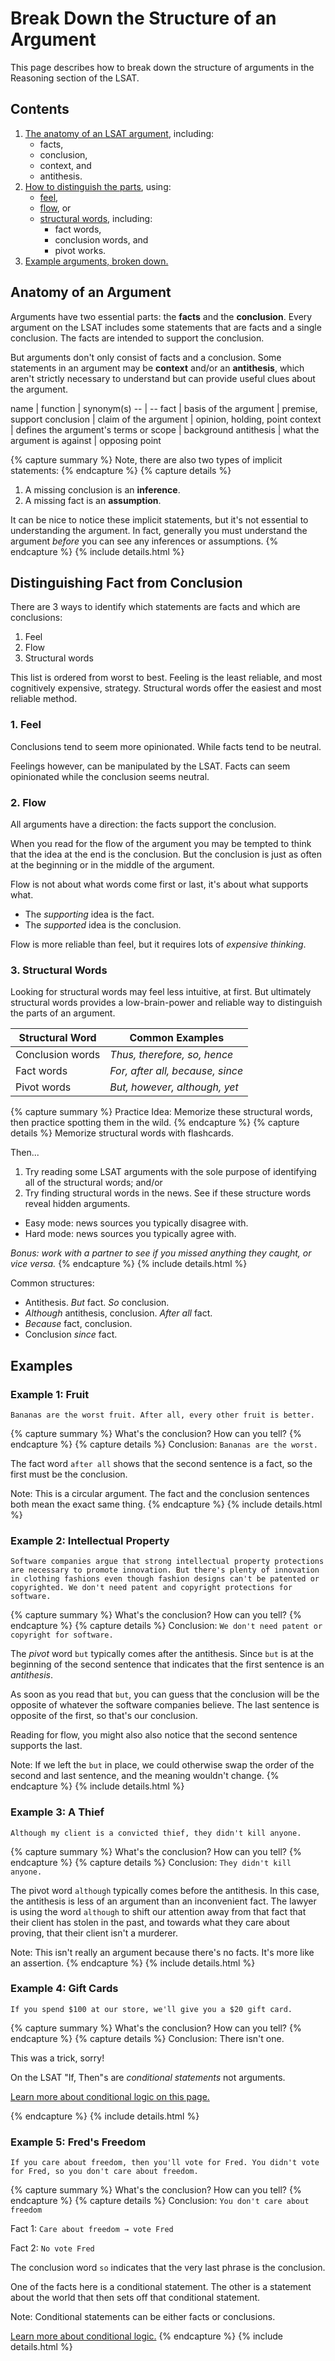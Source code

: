 # Break Down the Structure of an Argument

This page describes how to break down the structure of arguments in the Reasoning section of the LSAT.

## Contents

1. [The anatomy of an LSAT argument](#anatomy-of-an-argument), including:
    - facts,
    - conclusion,
    - context, and 
    - antithesis.
2. [How to distinguish the parts](#distinguishing-fact-from-conclusion), using:
    - [feel](#1-feel),
    - [flow](#2-flow), or
    - [structural words](#3-structural-words), including:
        - fact words,
        - conclusion words, and
        - pivot works.
3. [Example arguments, broken down.](#examples)

## Anatomy of an Argument

Arguments have two essential parts: the **facts** and the **conclusion**. Every argument on the LSAT includes some statements that are facts and a single conclusion. The facts are intended to support the conclusion.

But arguments don't only consist of facts and a conclusion. Some statements in an argument may be **context** and/or an **antithesis**, which aren't strictly necessary to understand but can provide useful clues about the argument.

name | function | synonym(s)
-- | --
fact | basis of the argument | premise, support
conclusion | claim of the argument | opinion, holding, point
context | defines the argument's terms or scope | background
antithesis | what the argument is against | opposing point

{% capture summary %}
Note, there are also two types of implicit statements:
{% endcapture %}
{% capture details %}
1. A missing conclusion is an **inference**.
2. A missing fact is an **assumption**.

It can be nice to notice these implicit statements, but it's not essential to understanding the argument. In fact, generally you must understand the argument *before* you can see any inferences or assumptions.
{% endcapture %}
{% include details.html %}

## Distinguishing Fact from Conclusion

There are 3 ways to identify which statements are facts and which are conclusions:

1. Feel
1. Flow
1. Structural words

This list is ordered from worst to best. Feeling is the least reliable, and most cognitively expensive, strategy. Structural words offer the easiest and most reliable method.

### 1. Feel

Conclusions tend to seem more opinionated. While facts tend to be neutral.

Feelings however, can be manipulated by the LSAT. Facts can seem opinionated while the conclusion seems neutral.

### 2. Flow

All arguments have a direction: the facts support the conclusion.

When you read for the flow of the argument you may be tempted to think that the idea at the end is the conclusion. But the conclusion is just as often at the beginning or in the middle of the argument.

Flow is not about what words come first or last, it's about what supports what. 
- The *supporting* idea is the fact.
- The *supported* idea is the conclusion.

Flow is more reliable than feel, but it requires lots of *expensive thinking*.

### 3. Structural Words

Looking for structural words may feel less intuitive, at first. But ultimately structural words provides a low-brain-power and reliable way to distinguish the parts of an argument.

Structural Word | Common Examples
-- | --
Conclusion words | *Thus, therefore, so, hence*
Fact words | *For, after all, because, since*
Pivot words | *But, however, although, yet*

{% capture summary %}
Practice Idea: Memorize these structural words, then practice spotting them in the wild.
{% endcapture %}
{% capture details %}
Memorize structural words with flashcards. 

Then... 

1. Try reading some LSAT arguments with the sole purpose of identifying all of the structural words; and/or
2. Try finding structural words in the news. See if these structure words reveal hidden arguments. 
- Easy mode: news sources you typically disagree with. 
- Hard mode: news sources you typically agree with.

*Bonus: work with a partner to see if you missed anything they caught, or vice versa.*
{% endcapture %}
{% include details.html %}

Common structures:

- Antithesis. *But* fact. *So* conclusion.
- *Although* antithesis, conclusion. *After all* fact.
- *Because* fact, conclusion.
- Conclusion *since* fact.

## Examples

### Example 1: Fruit

    Bananas are the worst fruit. After all, every other fruit is better.

{% capture summary %}
What's the conclusion? How can you tell?
{% endcapture %}
{% capture details %}
Conclusion: `Bananas are the worst.`

The fact word `after all` shows that the second sentence is a fact, so the first must be the conclusion.

Note: This is a circular argument. The fact and the conclusion sentences both mean the exact same thing.
{% endcapture %}
{% include details.html %}

### Example 2: Intellectual Property

    Software companies argue that strong intellectual property protections are necessary to promote innovation. But there's plenty of innovation in clothing fashions even though fashion designs can't be patented or copyrighted. We don't need patent and copyright protections for software.

{% capture summary %}
What's the conclusion? How can you tell?
{% endcapture %}
{% capture details %}
Conclusion: `We don't need patent or copyright for software.`

The *pivot* word `but` typically comes after the antithesis. Since `but` is at the beginning of the second sentence that indicates that the first sentence is an *antithesis*.

As soon as you read that `but`, you can guess that the conclusion will be the opposite of whatever the software companies believe. The last sentence is opposite of the first, so that's our conclusion.

Reading for flow, you might also also notice that the second sentence supports the last.

Note: If we left the `but` in place, we could otherwise swap the order of the second and last sentence, and the meaning wouldn't change.
{% endcapture %}
{% include details.html %}

### Example 3: A Thief

    Although my client is a convicted thief, they didn't kill anyone.

{% capture summary %}
What's the conclusion? How can you tell?
{% endcapture %}
{% capture details %}
Conclusion: `They didn't kill anyone.`

The pivot word `although` typically comes before the antithesis. In this case, the antithesis is less of an argument than an inconvenient fact. The lawyer is using the word `although` to shift our attention away from that fact that their client has stolen in the past, and towards what they care about proving, that their client isn't a murderer.

Note: This isn't really an argument because there's no facts. It's more like an assertion.
{% endcapture %}
{% include details.html %}

### Example 4: Gift Cards

    If you spend $100 at our store, we'll give you a $20 gift card.

{% capture summary %}
What's the conclusion? How can you tell?
{% endcapture %}
{% capture details %}
Conclusion: There isn't one.

This was a trick, sorry!

On the LSAT "If, Then"s are *conditional statements* not arguments.

[Learn more about conditional logic on this page.](conditionals.html)

{% endcapture %}
{% include details.html %}

### Example 5: Fred's Freedom

    If you care about freedom, then you'll vote for Fred. You didn't vote for Fred, so you don't care about freedom.

{% capture summary %}
What's the conclusion? How can you tell?
{% endcapture %}
{% capture details %}
Conclusion: `You don't care about freedom`

Fact 1: `Care about freedom → vote Fred`

Fact 2: `No vote Fred`

The conclusion word `so` indicates that the very last phrase is the conclusion.

One of the facts here is a conditional statement. The other is a statement about the world that then sets off that conditional statement.

Note: Conditional statements can be either facts or conclusions.

[Learn more about conditional logic.](conditionals.html)
{% endcapture %}
{% include details.html %}
